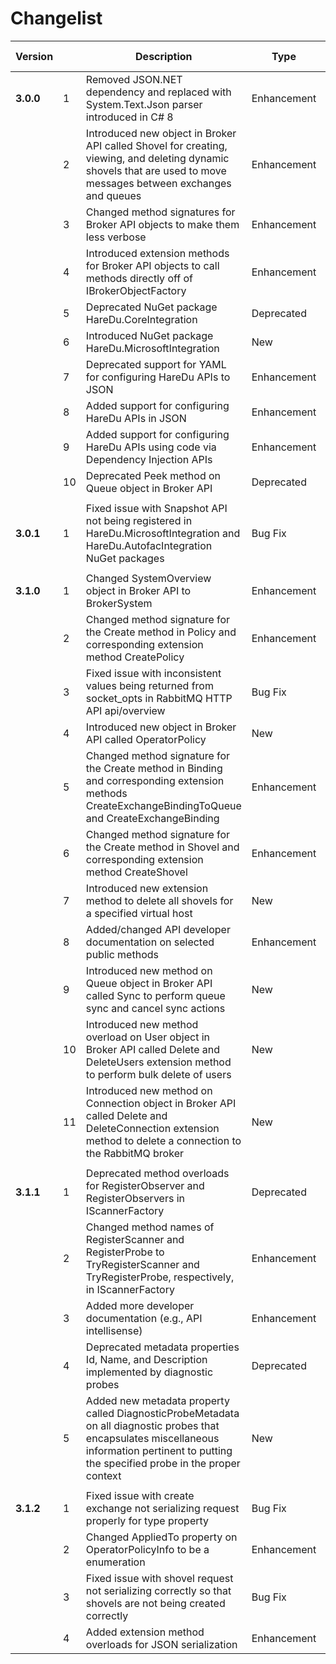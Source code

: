 # Changelist

| Version | | Description | Type | Breaking Change? |
| --- | --- | --- | --- | --- |
| **3.0.0** | 1 | Removed JSON.NET dependency and replaced with System.Text.Json parser introduced in C# 8 | Enhancement | No |
| | 2 | Introduced new object in Broker API called Shovel for creating, viewing, and deleting dynamic shovels that are used to move messages between exchanges and queues | Enhancement | No |
| | 3 | Changed method signatures for Broker API objects to make them less verbose | Enhancement | Yes |
| | 4 | Introduced extension methods for Broker API objects to call methods directly off of IBrokerObjectFactory | Enhancement | No |
| | 5 | Deprecated NuGet package HareDu.CoreIntegration | Deprecated | No |
| | 6 | Introduced NuGet package HareDu.MicrosoftIntegration | New | No |
| | 7 | Deprecated support for YAML for configuring HareDu APIs to JSON | Enhancement | Yes |
| | 8 | Added support for configuring HareDu APIs in JSON | Enhancement | No |
| | 9 | Added support for configuring HareDu APIs using code via Dependency Injection APIs | Enhancement | No |
| | 10 | Deprecated Peek method on Queue object in Broker API | Deprecated | Yes |
| | | | | |
| **3.0.1** | 1 | Fixed issue with Snapshot API not being registered in HareDu.MicrosoftIntegration and HareDu.AutofacIntegration NuGet packages | Bug Fix | No |
| | | | | |
| **3.1.0** | 1 | Changed SystemOverview object in Broker API to BrokerSystem | Enhancement | Yes |
| | 2 | Changed method signature for the Create method in Policy and corresponding extension method CreatePolicy | Enhancement | Yes |
| | 3 | Fixed issue with inconsistent values being returned from socket_opts in RabbitMQ HTTP API api/overview | Bug Fix | No |
| | 4 | Introduced new object in Broker API called OperatorPolicy | New | No |
| | 5 | Changed method signature for the Create method in Binding and corresponding extension methods CreateExchangeBindingToQueue and CreateExchangeBinding | Enhancement | Yes |
| | 6 | Changed method signature for the Create method in Shovel and corresponding extension method CreateShovel | Enhancement | Yes |
| | 7 | Introduced new extension method to delete all shovels for a specified virtual host | New | No |
| | 8 | Added/changed API developer documentation on selected public methods | Enhancement | No |
| | 9 | Introduced new method on Queue object in Broker API called Sync to perform queue sync and cancel sync actions | New | No |
| | 10 | Introduced new method overload on User object in Broker API called Delete and DeleteUsers extension method to perform bulk delete of users | New | No |
| | 11 | Introduced new method on Connection object in Broker API called Delete and DeleteConnection extension method to delete a connection to the RabbitMQ broker | New | No |
| | | | | |
| **3.1.1** | 1 | Deprecated method overloads for RegisterObserver and RegisterObservers in IScannerFactory | Deprecated | Yes |
| | 2 | Changed method names of RegisterScanner and RegisterProbe to TryRegisterScanner and TryRegisterProbe, respectively, in IScannerFactory | Enhancement | Yes |
| | 3 | Added more developer documentation (e.g., API intellisense) | Enhancement | No |
| | 4 | Deprecated metadata properties Id, Name, and Description implemented by diagnostic probes | Deprecated | Yes |
| | 5 | Added new metadata property called DiagnosticProbeMetadata on all diagnostic probes that encapsulates miscellaneous information pertinent to putting the specified probe in the proper context | New | No |
| | | | | |
| **3.1.2** | 1 | Fixed issue with create exchange not serializing request properly for type property | Bug Fix | No |
| | 2 | Changed AppliedTo property on OperatorPolicyInfo to be a enumeration | Enhancement | Yes |
| | 3 | Fixed issue with shovel request not serializing correctly so that shovels are not being created correctly | Bug Fix | No |
| | 4 | Added extension method overloads for JSON serialization | Enhancement | No |
